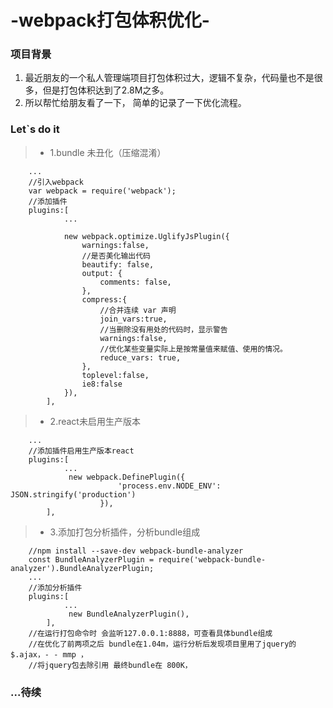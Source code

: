 # -webpack打包体积优化-

### 项目背景
1. 最近朋友的一个私人管理端项目打包体积过大，逻辑不复杂，代码量也不是很多，但是打包体积达到了2.8M之多。
2. 所以帮忙给朋友看了一下， 简单的记录了一下优化流程。

### Let`s do it
> * 1.bundle 未丑化（压缩混淆）
>   >
```
    ...
    //引入webpack
    var webpack = require('webpack');
    //添加插件
    plugins:[
            ...

            new webpack.optimize.UglifyJsPlugin({
                warnings:false,
                //是否美化输出代码
                beautify: false,
                output: {
                    comments: false,
                },
                compress:{
                    //合并连续 var 声明
                    join_vars:true,
                    //当删除没有用处的代码时，显示警告
                    warnings:false,
                    //优化某些变量实际上是按常量值来赋值、使用的情况。
                    reduce_vars: true,
                },
                toplevel:false,
                ie8:false
            }),
        ],
```

> * 2.react未启用生产版本
>   >
```
    ...
    //添加插件启用生产版本react
    plugins:[
            ...
             new webpack.DefinePlugin({
                        'process.env.NODE_ENV': JSON.stringify('production')
                    }),
        ],
```

> * 3.添加打包分析插件，分析bundle组成
>   >
```
    //npm install --save-dev webpack-bundle-analyzer
    const BundleAnalyzerPlugin = require('webpack-bundle-analyzer').BundleAnalyzerPlugin;
    ...
    //添加分析插件
    plugins:[
            ...
             new BundleAnalyzerPlugin(),
        ],
    //在运行打包命令时 会监听127.0.0.1:8888，可查看具体bundle组成
    //在优化了前两项之后 bundle在1.04m，运行分析后发现项目里用了jquery的$.ajax，- - mmp ，
    //将jquery包去除引用 最终bundle在 800K，
```

### ...待续

